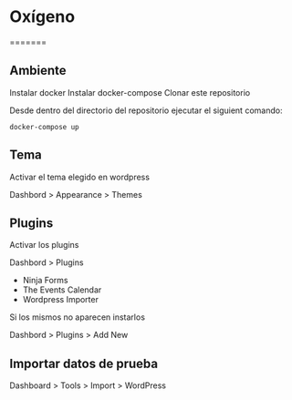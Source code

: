 # Oxígeno
=======

## Ambiente

Instalar docker
Instalar docker-compose
Clonar este repositorio

Desde dentro del directorio del repositorio ejecutar el siguient comando:

```docker-compose up```

## Tema

Activar el tema elegido en wordpress

Dashbord > Appearance > Themes

## Plugins

Activar los plugins

Dashbord > Plugins

* Ninja Forms
* The Events Calendar
* Wordpress Importer

Si los mismos no aparecen instarlos 

Dashbord > Plugins > Add New

## Importar datos de prueba

Dashboard > Tools > Import > WordPress




